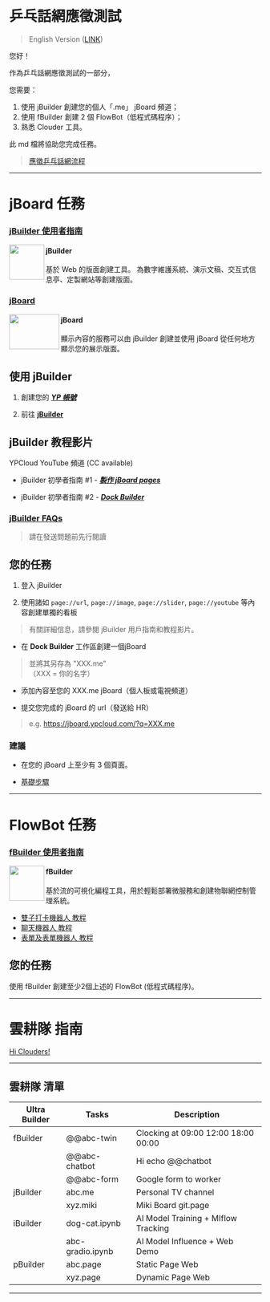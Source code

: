 # 乒乓話網應徵測試

> English Version ([LINK](https://github.com/YPCloudInc/Clouder/blob/main/md/interview%20task.md))

您好！

作為乒乓話網應徵測試的一部分，

您需要：

1. 使用 jBuilder 創建您的個人「.me」 jBoard 頻道；
2. 使用 fBuilder 創建 2 個 FlowBot（低程式碼程序）；
3. 熟悉 Clouder 工具。

此 md 檔將協助您完成任務。

> [應徵乒乓話網流程](https://www.ypcloud.com/#HR)

---
# jBoard 任務

### [jBuilder 使用者指南](https://github.com/motebus/ultrabook/tree/main/Ultranet%20Apps/jBuilder)

[<img align="left" height="70" src="https://i.imgur.com/p9jaFdK.png">](https://run.ypcloud.com/)

#### jBuilder
基於 Web 的版面創建工具。 為數字維護系統、演示文稿、交互式信息亭、定製網站等創建版面。

### [jBoard](https://jboard.ypcloud.com/)

[<img align="left" width="100" height="70" src="https://i.imgur.com/5rrq8ur.png" />](https://jboard.ypcloud.com/)

#### jBoard
顯示內容的服務可以由 jBuilder 創建並使用 jBoard 從任何地方顯示您的展示版面。

## 使用 jBuilder

1. 創建您的 ***[YP 帳號](https://github.com/motebus/ultrabook/blob/main/Ultra/yp%20account.md)***

2. 前往 **[jBuilder](https://jbuilder.ypcloud.com)**

## jBuilder 教程影片

YPCloud YouTube 頻道 (CC available)

- jBuilder 初學者指南 #1 - ***[製作 jBoard pages](https://www.youtube.com/watch?v=N1Rp2mCwv0c)*** 

- jBuilder 初學者指南 #2 - ***[Dock Builder](https://www.youtube.com/watch?v=eQV3zaiLxyY&t=50s)*** 

### [jBuilder FAQs](https://github.com/motebus/ultrabook/blob/main/Ultranet%20Apps/jBuilder/FAQ.md)

> 請在發送問題前先行閱讀

## 您的任務

1. 登入 jBuilder

2. 使用諸如 `page://url`, `page://image`, `page://slider`, `page://youtube` 等內容創建單獨的看板
> 有關詳細信息，請參閱 jBuilder 用戶指南和教程影片。

- 在 **Dock Builder** 工作區創建一個jBoard
> 並將其另存為 "XXX.me" <br>（XXX = 你的名字）

- 添加內容至您的 XXX.me jBoard（個人板或電視頻道）

- 提交您完成的 jBoard 的 url（發送給 HR）
> e.g. https://jboard.ypcloud.com/?q=XXX.me

### 建議
- 在您的 jBoard 上至少有 3 個頁面。

- [基礎步驟](https://github.com/motebus/ultrabook/blob/main/Ultranet%20Apps/jBuilder/Process%20of%20making%20a%20jBoard.md)

---

# FlowBot 任務


### [fBuilder 使用者指南](https://github.com/motebus/ultrabook/tree/main/Ultranet%20Apps/fBuilder)

[<img align="left" width="70" height="70" src="https://i.imgur.com/lWgj5Fr.jpg" />](https://run.ypcloud.com/)

#### fBuilder
基於流的可視化編程工具，用於輕鬆部署微服務和創建物聯網控制管理系統。

- [雙子打卡機器人 教程](md/twin.md)
- [聊天機器人 教程](md/chatbot.md)  
- [表單及表單機器人 教程](md/form.md)

## 您的任務
使用 fBuilder 創建至少2個上述的 FlowBot (低程式碼程序)。

---

# 雲耕隊 指南

[Hi Clouders!](https://github.com/YPCloudInc/Clouder/edit/main/README.md)

---

## 雲耕隊 清單

| Ultra Builder | Tasks | Description |
| -------- | -------- | -------- |
| fBuilder | @@abc-twin | Clocking at 09:00 12:00 18:00 00:00 |
| | @@abc-chatbot | Hi echo @@chatbot |
| | @@abc-form | Google form to worker |
| jBuilder | abc.me | Personal TV channel|
| | xyz.miki | Miki Board git.page |
| iBuilder | dog-cat.ipynb | Al Model Training + MIflow Tracking |
| | abc-gradio.ipynb | Al Model Influence + Web Demo |
| pBuilder | abc.page | Static Page Web |
| | xyz.page | Dynamic Page Web |

---
